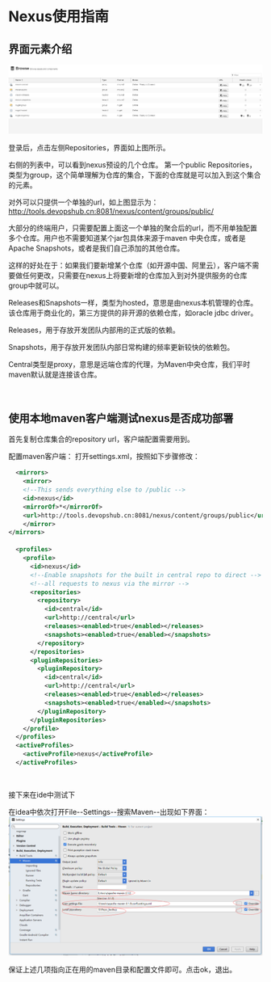 # Nexus使用指南

## 界面元素介绍
![](images/2020-02-26_8-52-36.png)

登录后，点击左侧Repositories，界面如上图所示。

右侧的列表中，可以看到nexus预设的几个仓库。
第一个public Repositories，类型为group，这个简单理解为仓库的集合，下面的仓库就是可以加入到这个集合的元素。

对外可以只提供一个单独的url，如上图显示为：http://tools.devopshub.cn:8081/nexus/content/groups/public/

大部分的终端用户，只需要配置上面这一个单独的聚合后的url，而不用单独配置多个仓库。用户也不需要知道某个jar包具体来源于maven 中央仓库，或者是Apache Snapshots，或者是我们自己添加的其他仓库。

这样的好处在于：如果我们要新增某个仓库（如开源中国、阿里云），客户端不需要做任何更改，只需要在nexus上将要新增的仓库加入到对外提供服务的仓库 group中就可以。

Releases和Snapshots一样，类型为hosted，意思是由nexus本机管理的仓库。该仓库用于商业化的，第三方提供的非开源的依赖仓库，如oracle jdbc driver。

Releases，用于存放开发团队内部用的正式版的依赖。

Snapshots，用于存放开发团队内部日常构建的频率更新较快的依赖包。

Central类型是proxy，意思是远端仓库的代理，为Maven中央仓库，我们平时maven默认就是连接该仓库。

 
## 使用本地maven客户端测试nexus是否成功部署

首先复制仓库集合的repository url，客户端配置需要用到。

配置maven客户端：
打开settings.xml，按照如下步骤修改：

```xml
  <mirrors>
    <mirror>
    <!--This sends everything else to /public -->
    <id>nexus</id>
    <mirrorOf>*</mirrorOf>
    <url>http://tools.devopshub.cn:8081/nexus/content/groups/public</url>
    </mirror>
</mirrors>

  <profiles>
    <profile>
      <id>nexus</id>
      <!--Enable snapshots for the built in central repo to direct -->
      <!--all requests to nexus via the mirror -->
      <repositories>
        <repository>
          <id>central</id>
          <url>http://central</url>
          <releases><enabled>true</enabled></releases>
          <snapshots><enabled>true</enabled></snapshots>
        </repository>
      </repositories>
      <pluginRepositories>
        <pluginRepository>
          <id>central</id>
          <url>http://central</url>
          <releases><enabled>true</enabled></releases>
          <snapshots><enabled>true</enabled></snapshots>
        </pluginRepository>
      </pluginRepositories>
    </profile>
  </profiles>
  <activeProfiles>
    <activeProfile>nexus</activeProfile>
  </activeProfiles>
```

 


接下来在ide中测试下

在idea中依次打开File--Settings--搜索Maven--出现如下界面：
![](images/2020-02-26_9-03-57.png)

保证上述几项指向正在用的maven目录和配置文件即可。点击ok，退出。
 
